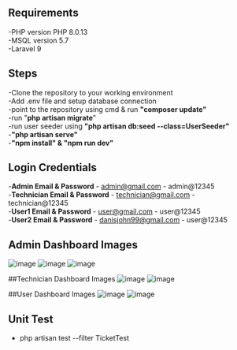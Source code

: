 ## Requirements
-PHP version PHP 8.0.13<br>
-MSQL version 5.7<br>
-Laravel 9<br>

## Steps
 -Clone the repository to your working environment<br>
 -Add .env file and setup database connection<br>
 -point to the repository using cmd  & run <b>"composer update"</b><br>
 -run "<b>php artisan migrate</b>"<br>
 -run user seeder using  <b>"php artisan db:seed --class=UserSeeder"</b><br>
 -<b>"php artisan serve"</b><br>
 -<b>"npm install" & "npm run dev"</b><br>
 
 
## Login Credentials
 -<b>Admin Email & Password</b> - admin@gmail.com  - admin@12345 <br>
 -<b>Technician Email & Password</b> - technician@gmail.com  - technician@12345 <br>
 -<b>User1 Email & Password</b> - user@gmail.com  - user@12345 <br>
 -<b>User2 Email & Password</b> - danisjohn99@gmail.com  - user@12345 <br>


 ## Admin Dashboard Images
 ![image](https://user-images.githubusercontent.com/26957922/214736306-0df14d5d-a1f4-4e88-aac8-1c6e3dbc8e02.png)
 ![image](https://user-images.githubusercontent.com/26957922/214736350-0d503822-7d04-424f-a2be-6f40c032b75b.png)
![image](https://user-images.githubusercontent.com/26957922/214736392-80465cff-b26b-4e27-a0ad-c60491c9e2d4.png)


 ##Technician Dashboard Images
 ![image](https://user-images.githubusercontent.com/26957922/214736843-7d85dc8d-3da6-4f25-a2f9-c7b461dc65a5.png)
 ![image](https://user-images.githubusercontent.com/26957922/214736873-306f0c90-bcce-4c4d-9c1a-9f8d87f62229.png)

 ##User Dashboard Images
 ![image](https://user-images.githubusercontent.com/26957922/214737345-8d887515-7c45-4737-9835-65704e6894ba.png)
![image](https://user-images.githubusercontent.com/26957922/214737361-25ff33ab-9b8a-427f-9e46-8cfdf3bda330.png)
           
  
## Unit Test
-  php artisan test --filter TicketTest
            
            



           




 
